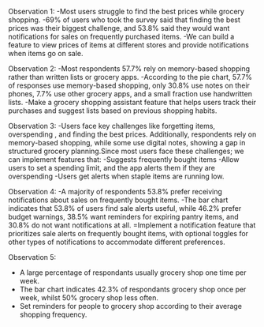 Observation 1:
  -Most users struggle to find the best prices while grocery shopping.
  -69% of users who took the survey said that finding the best prices was their biggest challenge, and 53.8% said they would want notifications for sales on frequently purchased items.
  -We can build a feature to view prices of items at different stores and provide notifications when items go on sale.

Observation 2: 
-Most respondents 57.7% rely on memory-based shopping rather than written lists or grocery apps.
-According to the pie chart, 57.7% of responses use memory-based shopping, only 30.8% use notes on their phones, 7.7% use other grocery apps, and a small fraction use handwritten lists.
-Make a grocery shopping assistant feature that helps users track their purchases and suggest lists based on previous shopping habits.

Observation 3: 
-Users face key challenges like forgetting items, overspending , and finding the best prices. Additionally, respondents rely on memory-based shopping, while some use digital notes, showing a gap in structured grocery planning.Since most users face these challenges; we can implement features that:
-Suggests frequently bought items
-Allow users to set a spending limit, and the app alerts them if they are overspending
-Users get alerts when staple items are running low.

Observation 4: 
-A majority of respondents 53.8% prefer receiving notifications about sales on frequently bought items.
-The bar chart indicates that 53.8% of users find sale alerts useful, while 46.2% prefer budget warnings, 38.5% want reminders for expiring pantry items, and 30.8% do not want notifications at all.
=Implement a notification feature that prioritizes sale alerts on frequently bought items, with optional toggles for other types of notifications to accommodate different preferences.

Observation 5: 
- A large percentage of respondants usually grocery shop one time per week.
- The bar chart indicates 42.3% of respondants grocery shop once per week, whilst 50% grocery shop less often.
- Set reminders for people to grocery shop according to their average shopping frequency.



